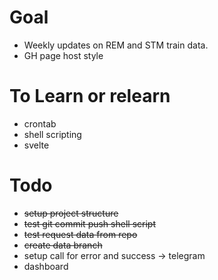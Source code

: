 # Goal
- Weekly updates on REM and STM train data.
- GH page host style

# To Learn or relearn
- crontab
- shell scripting
- svelte

# Todo
- ~~setup project structure~~
- ~~test git commit push shell script~~
- ~~test request data from repo~~
- ~~create data branch~~
- setup call for error and success -> telegram
- dashboard

